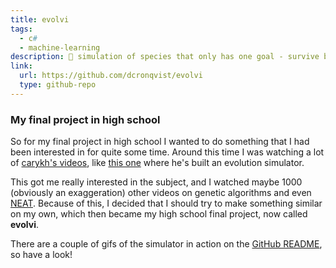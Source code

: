 ```yaml
---
title: evolvi
tags:
  - c#
  - machine-learning
description: 🐛 simulation of species that only has one goal - survive by eating food
link:
  url: https://github.com/dcronqvist/evolvi
  type: github-repo
---
```

### My final project in high school

So for my final project in high school I wanted to do something that I had been interested in for quite some time. Around this time I was watching a lot of [carykh's videos](https://www.youtube.com/channel/UC9z7EZAbkphEMg0SP7rw44A), like [this one](https://www.youtube.com/watch?v=GOFws_hhZs8) where he's built an evolution simulator.

This got me really interested in the subject, and I watched maybe 1000 (obviously an exaggeration) other videos on genetic algorithms and even [NEAT](https://en.wikipedia.org/wiki/Neuroevolution_of_augmenting_topologies). Because of this, I decided that I should try to make something similar on my own, which then became my high school final project, now called **evolvi**.

There are a couple of gifs of the simulator in action on the [GitHub README](https://github.com/dcronqvist/evolvi), so have a look! 